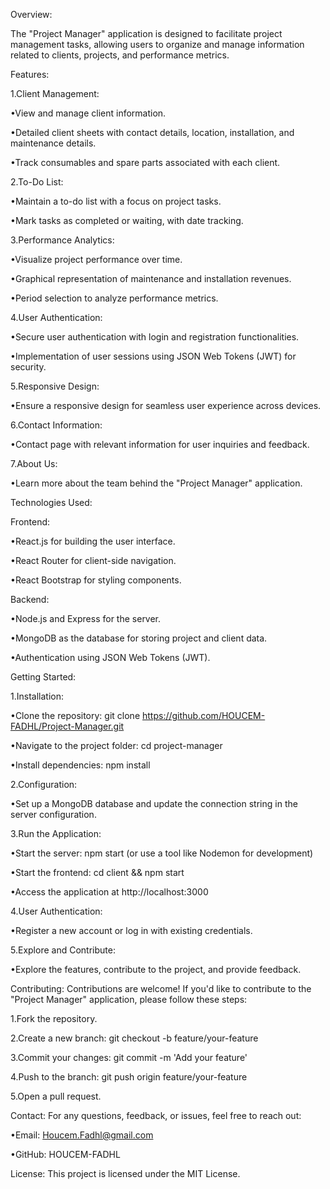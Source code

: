 Overview:

The "Project Manager" application is designed to facilitate project management tasks, allowing users to organize and manage information related to clients, projects, and performance metrics.

Features:

1.Client Management:

 •View and manage client information.
 
 •Detailed client sheets with contact details, location, installation, and maintenance details.
 
 •Track consumables and spare parts associated with each client.
 
2.To-Do List:

 •Maintain a to-do list with a focus on project tasks.

 •Mark tasks as completed or waiting, with date tracking.

3.Performance Analytics:

 •Visualize project performance over time.
 
 •Graphical representation of maintenance and installation revenues.
 
 •Period selection to analyze performance metrics.

4.User Authentication:

 •Secure user authentication with login and registration functionalities.
 
 •Implementation of user sessions using JSON Web Tokens (JWT) for security.

5.Responsive Design:

 •Ensure a responsive design for seamless user experience across devices.

6.Contact Information:

 •Contact page with relevant information for user inquiries and feedback.

7.About Us:

 •Learn more about the team behind the "Project Manager" application.

Technologies Used:

 Frontend:
 
 •React.js for building the user interface.
 
 •React Router for client-side navigation.
 
 •React Bootstrap for styling components.
 
 Backend:
 
 •Node.js and Express for the server.
 
 •MongoDB as the database for storing project and client data.
 
 •Authentication using JSON Web Tokens (JWT).

Getting Started:

1.Installation:

 •Clone the repository: git clone https://github.com/HOUCEM-FADHL/Project-Manager.git
 
 •Navigate to the project folder: cd project-manager
 
 •Install dependencies: npm install

2.Configuration:

 •Set up a MongoDB database and update the connection string in the server configuration.

3.Run the Application:

 •Start the server: npm start (or use a tool like Nodemon for development)
 
 •Start the frontend: cd client && npm start
 
 •Access the application at http://localhost:3000

4.User Authentication:

 •Register a new account or log in with existing credentials.

5.Explore and Contribute:

 •Explore the features, contribute to the project, and provide feedback.

Contributing: Contributions are welcome! If you'd like to contribute to the "Project Manager" application, please follow these steps:

1.Fork the repository.

2.Create a new branch: git checkout -b feature/your-feature

3.Commit your changes: git commit -m 'Add your feature'

4.Push to the branch: git push origin feature/your-feature

5.Open a pull request.

Contact: For any questions, feedback, or issues, feel free to reach out:

 •Email: Houcem.Fadhl@gmail.com
 
 •GitHub: HOUCEM-FADHL

License: This project is licensed under the MIT License.
